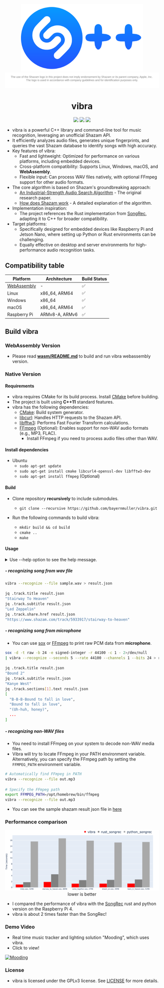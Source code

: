 <p align="center">
    <img src="docs/project_vibra.png" width="400"/>
    <br>
    <img src='docs/logo_license.svg'>
</p>

<span align="center">

# vibra

</span>


<p align="center">
    <img src="https://github.com/bayernmuller/vibra/actions/workflows/ci.yaml/badge.svg"/>
    <img src="https://img.shields.io/github/last-commit/bayernmuller/vibra"/>
    <img src="https://img.shields.io/github/license/bayernmuller/vibra"/>
</p>

* vibra is a powerful C++ library and command-line tool for music recognition, leveraging an unofficial Shazam API.
* It efficiently analyzes audio files, generates unique fingerprints, and queries the vast Shazam database to identify songs with high accuracy.
* Key features of vibra:
    * Fast and lightweight: Optimized for performance on various platforms, including embedded devices.
    * Cross-platform compatibility: Supports Linux, Windows, macOS, and **WebAssembly**.
    * Flexible input: Can process WAV files natively, with optional FFmpeg support for other audio formats.
* The core algorithm is based on Shazam's groundbreaking approach:
    * [An Industrial-Strength Audio Search Algorithm](https://www.ee.columbia.edu/~dpwe/papers/Wang03-shazam.pdf) - The original research paper.
    * [How does Shazam work](https://www.cameronmacleod.com/blog/how-does-shazam-work) - A detailed explanation of the algorithm.
* Implementation inspiration:
    * The project references the Rust implementation from [SongRec](https://github.com/marin-m/SongRec/tree/master), adapting it to C++ for broader compatibility.
* Target platforms:
    * Specifically designed for embedded devices like Raspberry Pi and Jetson Nano, where setting up Python or Rust environments can be challenging.
    * Equally effective on desktop and server environments for high-performance audio recognition tasks.


## Compatibility table

| Platform         | Architecture     | Build Status |
|------------------|------------------|--------------|
| [WebAssembly](wasm/README.md) | -    | ✅            |
| Linux            | x86_64, ARM64    | ✅            |
| Windows          | x86_64           | ✅            |
| macOS            | x86_64, ARM64    | ✅            |
| Raspberry Pi     | ARMv8-A, ARMv6   | ✅            |

## Build vibra

### WebAssembly Version
* Please read **[wasm/README.md](wasm/README.md)** to build and run vibra webassembly version.

### Native Version

#### Requirements
* vibra requires CMake for its build process. Install [CMake](https://cmake.org/) before building.
* The project is built using **C++11** standard features.
* vibra has the following dependencies:
    * [CMake](https://cmake.org/): Build system generator.
    * [libcurl](https://curl.se/libcurl/): Handles HTTP requests to the Shazam API.
    * [libfftw3](http://www.fftw.org/): Performs Fast Fourier Transform calculations.
    * [FFmpeg](https://ffmpeg.org/) (Optional): Enables support for non-WAV audio formats (e.g., MP3, FLAC).
        * Install FFmpeg if you need to process audio files other than WAV.

#### Install dependencies
* Ubuntu
    * `sudo apt-get update`
    * `sudo apt-get install cmake libcurl4-openssl-dev libfftw3-dev`
    * `sudo apt-get install ffmpeg` (Optional)

#### Build
* Clone repository **recursively** to include submodules.
    * `git clone --recursive https://github.com/bayernmuller/vibra.git`

* Run the following commands to build vibra:
    * `mkdir build && cd build`
    * `cmake ..`
    * `make`

#### Usage
<details>
<summary>Use --help option to see the help message.</summary>

```
vibra {COMMAND} [OPTIONS]

Options:

  Commands:
      -F, --fingerprint                     Generate a fingerprint
      -R, --recognize                       Recognize a song
      -h, --help                            Display this help menu
  Sources:
      File sources:
          -f, --file                            File path
      Raw PCM sources:
          -s, --seconds                         Chunk seconds
          -r, --rate                            Sample rate
          -c, --channels                        Channels
          -b, --bits                            Bits per sample
```

</details>

##### - recognizing song from wav file
```bash
vibra --recognize --file sample.wav > result.json

jq .track.title result.json
"Stairway To Heaven"
jq .track.subtitle result.json
"Led Zeppelin"
jq .track.share.href result.json
"https://www.shazam.com/track/5933917/stairway-to-heaven"
```

##### - recognizing song from microphone
* You can use [sox](http://sox.sourceforge.net/) or [FFmpeg](https://ffmpeg.org/) to print raw PCM data from **microphone**.

```bash
sox -d -t raw -b 24 -e signed-integer -r 44100 -c 1 - 2>/dev/null
| vibra --recognize --seconds 5 --rate 44100 --channels 1 --bits 24 > result.json

jq .track.title result.json
"Bound 2"
jq .track.subtitle result.json
"Kanye West"
jq .track.sections[1].text result.json
[
  "B-B-B-Bound to fall in love",
  "Bound to fall in love",
  "(Uh-huh, honey)",
  ...
]
```

##### - recognizing non-WAV files
* You need to install FFmpeg on your system to decode non-WAV media files.
* Vibra will try to locate FFmpeg in your PATH environment variable. Alternatively, you can specify the FFmpeg path by setting the `FFMPEG_PATH` environment variable.
```bash
# Automatically find FFmpeg in PATH
vibra --recognize --file out.mp3

# Specify the FFmpeg path
export FFMPEG_PATH=/opt/homebrew/bin/ffmpeg
vibra --recognize --file out.mp3
```


* You can see the sample shazam result json file in [here](https://gist.github.com/BayernMuller/b92fd43eef4471b7016009196e62e4d2)

### Performance comparison
<p align="center">
    <img src="docs/project_vibra_benchmark.png" width="700"/><br/>
    lower is better
</p>

* I compared the performance of vibra with the [SongRec](https://github.com/marin-m/SongRec/tree/master) rust and python version on the Raspberry Pi 4.
* vibra is about 2 times faster than the SongRec!

### Demo Video
* Real time music tracker and lighting solution "Mooding", which uses vibra.
* Click to view!

[![Mooding](https://img.youtube.com/vi/f88EUEIohI4/maxresdefault.jpg)](https://www.youtube.com/watch?v=f88EUEIohI4)

### License
* vibra is licensed under the GPLv3 license. See [LICENSE](LICENSE) for more details.